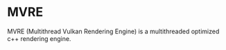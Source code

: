 # MVRE
MVRE (Multithread Vulkan Rendering Engine) is a multithreaded optimized c++ rendering engine.
